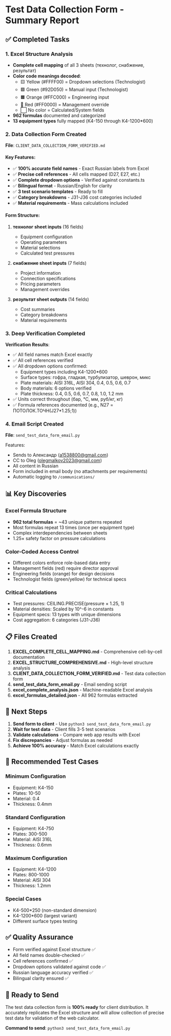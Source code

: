 # Test Data Collection Form - Summary Report

## ✅ Completed Tasks

### 1. Excel Structure Analysis

- **Complete cell mapping** of all 3 sheets (технолог, снабжение, результат)
- **Color code meanings decoded**:
  - 🟨 Yellow (#FFFF00) = Dropdown selections (Technologist)
  - 🟩 Green (#92D050) = Manual input (Technologist)
  - 🟧 Orange (#FFC000) = Engineering input
  - 🔴 Red (#FF0000) = Management override
  - ⬜ No color = Calculated/System fields
- **962 formulas** documented and categorized
- **13 equipment types** fully mapped (К4-150 through К4-1200\*600)

### 2. Data Collection Form Created

**File**: `CLIENT_DATA_COLLECTION_FORM_VERIFIED.md`

#### Key Features:

- ✅ **100% accurate field names** - Exact Russian labels from Excel
- ✅ **Precise cell references** - All cells mapped (D27, E27, etc.)
- ✅ **Complete dropdown options** - Verified against constants.ts
- ✅ **Bilingual format** - Russian/English for clarity
- ✅ **3 test scenario templates** - Ready to fill
- ✅ **Category breakdowns** - J31-J36 cost categories included
- ✅ **Material requirements** - Mass calculations included

#### Form Structure:

1. **технолог sheet inputs** (16 fields)
   - Equipment configuration
   - Operating parameters
   - Material selections
   - Calculated test pressures

2. **снабжение sheet inputs** (7 fields)
   - Project information
   - Connection specifications
   - Pricing parameters
   - Management overrides

3. **результат sheet outputs** (14 fields)
   - Cost summaries
   - Category breakdowns
   - Material requirements

### 3. Deep Verification Completed

**Verification Results**:

- ✅ All field names match Excel exactly
- ✅ All cell references verified
- ✅ All dropdown options confirmed:
  - Equipment types including К4-1200\*600
  - Surface types: гофра, гладкая, турбулизатор, шеврон, микс
  - Plate materials: AISI 316L, AISI 304, 0.4, 0.5, 0.6, 0.7
  - Body materials: 6 options verified
  - Plate thickness: 0.4, 0.5, 0.6, 0.7, 0.8, 1.0, 1.2 mm
- ✅ Units correct throughout (бар, °C, мм, руб/кг, кг)
- ✅ Formula references documented (e.g., N27 = ПОТОЛОК.ТОЧН(J27\*1.25;1))

### 4. Email Script Created

**File**: `send_test_data_form_email.py`

Features:

- Sends to Александр (a1538800@gmail.com)
- CC to Oleg (olegmalkov2023@gmail.com)
- All content in Russian
- Form included in email body (no attachments per requirements)
- Automatic logging to `/communications/`

## 📊 Key Discoveries

### Excel Formula Structure

- **962 total formulas** = ~43 unique patterns repeated
- Most formulas repeat 13 times (once per equipment type)
- Complex interdependencies between sheets
- 1.25× safety factor on pressure calculations

### Color-Coded Access Control

- Different colors enforce role-based data entry
- Management fields (red) require director approval
- Engineering fields (orange) for design decisions
- Technologist fields (green/yellow) for technical specs

### Critical Calculations

- Test pressures: CEILING.PRECISE(pressure × 1.25, 1)
- Material densities: Scaled by 10^-6 in constants
- Equipment specs: 13 types with unique dimensions
- Cost aggregation: 6 categories (J31-J36)

## 📋 Files Created

1. **EXCEL_COMPLETE_CELL_MAPPING.md** - Comprehensive cell-by-cell documentation
2. **EXCEL_STRUCTURE_COMPREHENSIVE.md** - High-level structure analysis
3. **CLIENT_DATA_COLLECTION_FORM_VERIFIED.md** - Test data collection form
4. **send_test_data_form_email.py** - Email sending script
5. **excel_complete_analysis.json** - Machine-readable Excel analysis
6. **excel_formulas_detailed.json** - All 962 formulas extracted

## 🎯 Next Steps

1. **Send form to client** - Use `python3 send_test_data_form_email.py`
2. **Wait for test data** - Client fills 3-5 test scenarios
3. **Validate calculations** - Compare web app results with Excel
4. **Fix discrepancies** - Adjust formulas as needed
5. **Achieve 100% accuracy** - Match Excel calculations exactly

## 📝 Recommended Test Cases

### Minimum Configuration

- Equipment: К4-150
- Plates: 10-50
- Material: 0.4
- Thickness: 0.4mm

### Standard Configuration

- Equipment: К4-750
- Plates: 300-500
- Material: AISI 316L
- Thickness: 0.6mm

### Maximum Configuration

- Equipment: К4-1200
- Plates: 800-1000
- Material: AISI 304
- Thickness: 1.2mm

### Special Cases

- К4-500\*250 (non-standard dimension)
- К4-1200\*600 (largest variant)
- Different surface types testing

## ✅ Quality Assurance

- Form verified against Excel structure ✅
- All field names double-checked ✅
- Cell references confirmed ✅
- Dropdown options validated against code ✅
- Russian language accuracy verified ✅
- Bilingual clarity ensured ✅

## 📧 Ready to Send

The test data collection form is **100% ready** for client distribution. It accurately replicates the Excel structure and will allow collection of precise test data for validation of the web calculator.

**Command to send**: `python3 send_test_data_form_email.py`
